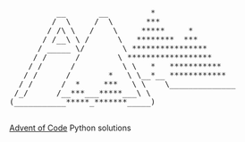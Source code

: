 <pre>

          __       __         *
         /  \     /  \       ***
        / /\ \   /    \     *****     *
       / /__\ \ /      \   ********  ***
      / _____ \/        \ ****************
     / /      /        \ ******************
    / /      /          \ \   *   ***********
   / /      /        *   \ \__*__ ************
  / /      /  *     ***   \ \    \______________
 /_/      /__***___*****___\ \
(___________*****_*******_____)

</pre>

[Advent of Code](https://adventofcode.com/) Python solutions

